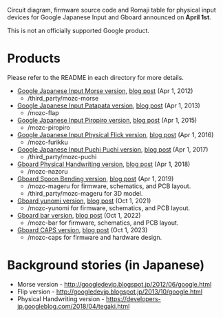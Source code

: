 Circuit diagram, firmware source code and Romaji table for physical input devices for Google Japanese Input and Gboard announced on **April 1st**.

This is not an officially supported Google product.

# Products

Please refer to the README in each directory for more details.

* [Google Japanese Input Morse version](http://www.google.co.jp/ime/-.-.html), [blog post](https://japan.googleblog.com/2012/04/google.html) (Apr 1, 2012)
  * /third_party/mozc-morse
* [Google Japanese Input Patapata version](http://www.google.co.jp/ime/patapata/), [blog post](https://japan.googleblog.com/2013/04/google-patapata.html) (Apr 1, 2013)
  * /mozc-flap
* [Google Japanese Input Piropiro version](https://www.google.co.jp/ime/___o/), [blog post](https://japan.googleblog.com/2015/04/piropiro.html) (Apr 1, 2015)
  * /mozc-piropiro
* [Google Japanese Input Physical Flick version](https://www.google.co.jp/ime/furikku/), [blog post](https://japan.googleblog.com/2016/04/furikku.html) (Apr 1, 2016)
  * /mozc-furikku
* [Google Japanese Input Puchi Puchi version](https://landing.google.co.jp/ime/ooooo/), [blog post](https://japan.googleblog.com/2017/04/ooooo.html) (Apr 1, 2017)
  * /third_party/mozc-puchi
* [Gboard Physical Handwriting version](https://landing.google.co.jp/tegaki/), [blog post](https://japan.googleblog.com/2018/04/tegaki.html) (Apr 1, 2018)
  * /mozc-nazoru
* [Gboard Spoon Bending version](https://landing.google.co.jp/---o/), [blog post](https://japan.googleblog.com/2019/04/mageru.html) (Apr 1, 2019)
  * /mozc-mageru for firmware, schematics, and PCB layout.
  * /third_party/mozc-mageru for 3D model.
* [Gboard yunomi version](https://g.co/yunomi/), [blog post](https://japan.googleblog.com/2021/10/gboard.html) (Oct 1, 2021)
  * /mozc-yunomi for firmware, schematics, and PCB layout.
* [Gboard bar version](https://g.co/____), [blog post](https://japan.googleblog.com/2022/10/gboard-2022.html) (Oct 1, 2022)
  * /mozc-bar for firmware, schematics, and PCB layout.
* [Gboard CAPS version](https://g.co/CAPS), [blog post](https://japan.googleblog.com/2023/10/caps.html) (Oct 1, 2023)
  * /mozc-caps for firmware and hardware design.


# Background stories (in Japanese)

  * Morse version - http://googledevjp.blogspot.jp/2012/06/google.html
  * Flip version - http://googledevjp.blogspot.jp/2013/10/google.html
  * Physical Handwriting version - https://developers-jp.googleblog.com/2018/04/tegaki.html
